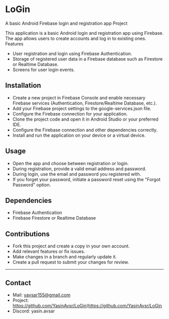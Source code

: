 # LoGin

A basic Android Firebase login and registration app
Project

This application is a basic Android login and registration app using Firebase. The app allows users to create accounts and log in to existing ones.
Features

- User registration and login using Firebase Authentication.
- Storage of registered user data in a Firebase database such as Firestore or Realtime Database.
- Screens for user login events.

## Installation

- Create a new project in Firebase Console and enable necessary Firebase services (Authentication, Firestore/Realtime Database, etc.).
- Add your Firebase project settings to the google-services.json file.
- Configure the Firebase connection for your application.
- Clone the project code and open it in Android Studio or your preferred IDE.
- Configure the Firebase connection and other dependencies correctly.
- Install and run the application on your device or a virtual device.

## Usage

- Open the app and choose between registration or login.
- During registration, provide a valid email address and password.
- During login, use the email and password you registered with.
- If you forget your password, initiate a password reset using the "Forgot Password" option.

## Dependencies

- Firebase Authentication
- Firebase Firestore or Realtime Database

## Contributions

- Fork this project and create a copy in your own account.
- Add relevant features or fix issues.
- Make changes in a branch and regularly update it.
- Create a pull request to submit your changes for review.
    
---

## Contact

- Mail: yavsar155@gmail.com
- Project: https://github.com/YasinAvsr/LoGin)https://github.com/YasinAvsr/LoGin
- Discord: yasin.avsar
